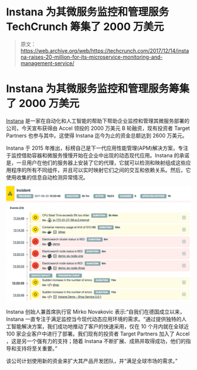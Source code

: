 # Instana 为其微服务监控和管理服务 TechCrunch 筹集了 2000 万美元

> 原文：<https://web.archive.org/web/https://techcrunch.com/2017/12/14/instana-raises-20-million-for-its-microservice-monitoring-and-management-service/>

# Instana 为其微服务监控和管理服务筹集了 2000 万美元

[Instana](https://web.archive.org/web/20221209182940/https://www.instana.com/) 是一家在自动化和人工智能的帮助下帮助企业监控和管理其微服务部署的公司，今天宣布获得由 Accel 领投的 2000 万美元 B 轮融资，现有投资者 Target Partners 也参与其中。这使得 Instana 迄今为止的资金总额达到 2600 万美元。

Instana 于 2015 年推出，标榜自己是下一代应用性能管理(APM)解决方案，专注于监控借助容器和微服务慢慢开始在企业中出现的动态现代应用。Instana 的承诺是，一旦用户在他们的服务器上安装了它的代理，它就可以检测和映射组成这些应用程序的所有不同组件，并且可以实时映射它们之间的交互和依赖关系。然后，它使用收集的信息自动检测异常情况。

[![](img/48b1f685758763bf1be3d6f973d1c32f.png)](https://web.archive.org/web/20221209182940/https://beta.techcrunch.com/wp-content/uploads/2017/12/08_application_management_root_cause_identification2x.png)

Instana 创始人兼首席执行官 Mirko Novakovic 表示:“自我们在德国成立以来，Instana 一直专注于满足监控当今现代动态应用环境的需求。“通过提供独特的人工智能解决方案，我们成功地推动了客户的快速采用，仅在 10 个月内就在全球近 100 家企业客户中进行了部署。我们现有的投资者 Target Partners 加入了 Accel ，这是另一个强有力的支持；随着 Instana 不断扩展、成熟并取得成功，他们的指导和支持将至关重要。”

该公司计划使用新的资金来扩大其产品开发团队，并“满足全球市场的需求。”